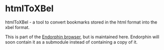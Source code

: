 # htmlToXBel

htmlToXBel - a tool to convert bookmarks stored in the html format into the xbel format.

This is part of the [Endorphin browser](https://github.com/EndorphinBrowser/browser), but is maintained here.
Endorphin will soon contain it as a submodule instead of containing a copy of it.
